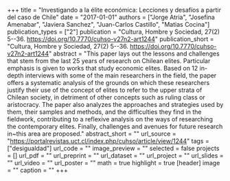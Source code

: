 +++
title = "Investigando a la élite económica: Lecciones y desafíos a partir del caso de Chile"
date = "2017-01-01"
authors = ["Jorge Atria", "Josefina Amenabar", "Javiera Sanchez", "Juan-Carlos Castillo", "Matias Cocina"]
publication_types = ["2"]
publication = "Cultura, Hombre y Sociedad, 27(2) 5--36. https://doi.org/10.7770/cuhso-v27n2-art1244"
publication_short = "Cultura, Hombre y Sociedad, 27(2) 5--36. https://doi.org/10.7770/cuhso-v27n2-art1244"
abstract = "This paper lays out the lessons and challenges that stem from the last 25 years of research on Chilean elites. Particular emphasis is given to works that study economic elites. Based on 12 in-depth interviews with some of the main researchers in the field, the paper offers a systematic analysis of the grounds on which these researchers justify their use of the concept of elites to refer to the upper strata of Chilean society, in detriment of other concepts such as ruling class or aristocracy. The paper also analyzes the approaches and strategies used by them, their samples and methods, and the difficulties they find in the fieldwork, contributing to a reflexive analysis on the ways of researching the contemporary elites. Finally, challenges and avenues for future research in~this area are proposed."
abstract_short = ""
url_source = "https://portalrevistas.uct.cl/index.php/cuhso/article/view/1244"
tags = ["desigualdad"]
url_code = ""
image_preview = ""
selected = false
projects = []
url_pdf = ""
url_preprint = ""
url_dataset = ""
url_project = ""
url_slides = ""
url_video = ""
url_poster = ""
math = true
highlight = true
[header]
image = ""
caption = ""
+++

